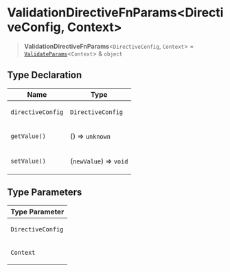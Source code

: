 # ValidationDirectiveFnParams\<DirectiveConfig, Context\>

> **ValidationDirectiveFnParams**\<`DirectiveConfig`, `Context`\> = [`ValidateParams`](ValidateParams.md)\<`Context`\> & `object`

## Type Declaration

<table>
<thead>
<tr>
<th>Name</th>
<th>Type</th>
</tr>
</thead>
<tbody>
<tr>
<td>

`directiveConfig`

</td>
<td>

`DirectiveConfig`

</td>
</tr>
<tr>
<td>

`getValue()`

</td>
<td>

() => `unknown`

</td>
</tr>
<tr>
<td>

`setValue()`

</td>
<td>

(`newValue`) => `void`

</td>
</tr>
</tbody>
</table>

## Type Parameters

<table>
<thead>
<tr>
<th>Type Parameter</th>
</tr>
</thead>
<tbody>
<tr>
<td>

`DirectiveConfig`

</td>
</tr>
<tr>
<td>

`Context`

</td>
</tr>
</tbody>
</table>
